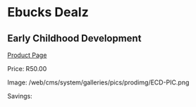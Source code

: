 
# Ebucks Dealz
## Early Childhood Development
[Product Page](https://www.ebucks.com/web/shop/productSelected.do?prodId=1148493067&catId=365579701)

Price: R50.00

Image: /web/cms/system/galleries/pics/prodimg/ECD-PIC.png

Savings: 


	
